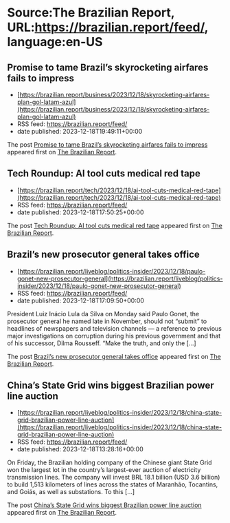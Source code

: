 # Source:The Brazilian Report, URL:https://brazilian.report/feed/, language:en-US

## Promise to tame Brazil’s skyrocketing airfares fails to impress
 - [https://brazilian.report/business/2023/12/18/skyrocketing-airfares-plan-gol-latam-azul](https://brazilian.report/business/2023/12/18/skyrocketing-airfares-plan-gol-latam-azul)
 - RSS feed: https://brazilian.report/feed/
 - date published: 2023-12-18T19:49:11+00:00

<p>The post <a href="https://brazilian.report/business/2023/12/18/skyrocketing-airfares-plan-gol-latam-azul/">Promise to tame Brazil&#8217;s skyrocketing airfares fails to impress</a> appeared first on <a href="https://brazilian.report">The Brazilian Report</a>.</p>

## Tech Roundup: AI tool cuts medical red tape
 - [https://brazilian.report/tech/2023/12/18/ai-tool-cuts-medical-red-tape](https://brazilian.report/tech/2023/12/18/ai-tool-cuts-medical-red-tape)
 - RSS feed: https://brazilian.report/feed/
 - date published: 2023-12-18T17:50:25+00:00

<p>The post <a href="https://brazilian.report/tech/2023/12/18/ai-tool-cuts-medical-red-tape/">Tech Roundup: AI tool cuts medical red tape</a> appeared first on <a href="https://brazilian.report">The Brazilian Report</a>.</p>

## Brazil’s new prosecutor general takes office
 - [https://brazilian.report/liveblog/politics-insider/2023/12/18/paulo-gonet-new-prosecutor-general](https://brazilian.report/liveblog/politics-insider/2023/12/18/paulo-gonet-new-prosecutor-general)
 - RSS feed: https://brazilian.report/feed/
 - date published: 2023-12-18T17:09:50+00:00

<p>President Luiz Inácio Lula da Silva on Monday said Paulo Gonet, the prosecutor general he named late in November, should not “submit” to headlines of newspapers and television channels — a reference to previous major investigations on corruption during his previous government and that of his successor, Dilma Rousseff. “Make the truth, and only the [&#8230;]</p>
<p>The post <a href="https://brazilian.report/liveblog/politics-insider/2023/12/18/paulo-gonet-new-prosecutor-general/">Brazil&#8217;s new prosecutor general takes office</a> appeared first on <a href="https://brazilian.report">The Brazilian Report</a>.</p>

## China’s State Grid wins biggest Brazilian power line auction
 - [https://brazilian.report/liveblog/politics-insider/2023/12/18/china-state-grid-brazilian-power-line-auction](https://brazilian.report/liveblog/politics-insider/2023/12/18/china-state-grid-brazilian-power-line-auction)
 - RSS feed: https://brazilian.report/feed/
 - date published: 2023-12-18T13:28:16+00:00

<p>On Friday, the Brazilian holding company of the Chinese giant State Grid won the largest lot in the country&#8217;s largest-ever auction of electricity transmission lines. The company will invest BRL 18.1 billion (USD 3.6 billion) to build 1,513 kilometers of lines across the states of Maranhão, Tocantins, and Goiás, as well as substations. To this [&#8230;]</p>
<p>The post <a href="https://brazilian.report/liveblog/politics-insider/2023/12/18/china-state-grid-brazilian-power-line-auction/">China&#8217;s State Grid wins biggest Brazilian power line auction</a> appeared first on <a href="https://brazilian.report">The Brazilian Report</a>.</p>

